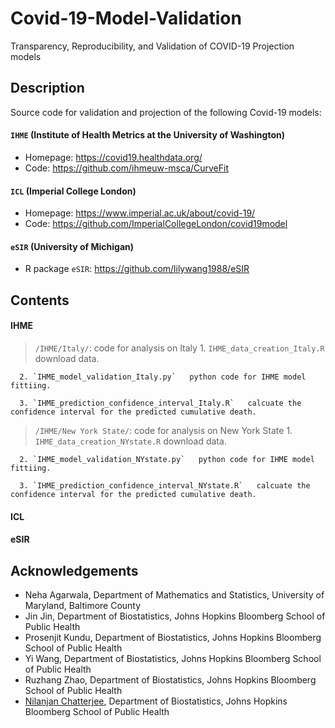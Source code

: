 # Covid-19-Model-Validation
Transparency, Reproducibility, and Validation of COVID-19 Projection models

## Description
Source code for validation and projection of the following Covid-19 models:

#### `IHME` (Institute of Health Metrics at the University of Washington) 

* Homepage: https://covid19.healthdata.org/
* Code: https://github.com/ihmeuw-msca/CurveFit

#### `ICL` (Imperial College London)

* Homepage: https://www.imperial.ac.uk/about/covid-19/
* Code: https://github.com/ImperialCollegeLondon/covid19model

#### `eSIR` (University of Michigan)

* R package `eSIR`: https://github.com/lilywang1988/eSIR


## Contents

#### IHME
> `/IHME/Italy/`: code for analysis on Italy
      1. `IHME_data_creation_Italy.R`   download data.
      
      2. `IHME_model_validation_Italy.py`   python code for IHME model fittiing.
      
      3. `IHME_prediction_confidence_interval_Italy.R`   calcuate the confidence interval for the predicted cumulative death.

> `/IHME/New York State/`: code for analysis on New York State
      1. `IHME_data_creation_NYstate.R`   download data.
      
      2. `IHME_model_validation_NYstate.py`   python code for IHME model fittiing.
      
      3. `IHME_prediction_confidence_interval_NYstate.R`   calcuate the confidence interval for the predicted cumulative death.

#### ICL


#### eSIR



## Acknowledgements
* Neha Agarwala, Department of Mathematics and Statistics, University of Maryland, Baltimore County
* Jin Jin, Department of Biostatistics, Johns Hopkins Bloomberg School of Public Health
* Prosenjit Kundu, Department of Biostatistics, Johns Hopkins Bloomberg School of Public Health
* Yi Wang, Department of Biostatistics, Johns Hopkins Bloomberg School of Public Health
* Ruzhang Zhao, Department of Biostatistics, Johns Hopkins Bloomberg School of Public Health
* [Nilanjan Chatterjee](https://nilanjanchatterjee.org/), Department of Biostatistics, Johns Hopkins Bloomberg School of Public Health
 

